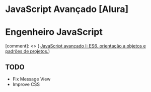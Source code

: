 # JavaScript Avançado [Alura]

# Engenheiro JavaScript
[comment]: <> ( [JavaScript avançado I: ES6, orientação a objetos e padrões de projetos.](https://cursos.alura.com.br/course/javascript-es6-orientacao-a-objetos-parte-1))

## TODO
- Fix Message View 
- Improve CSS
